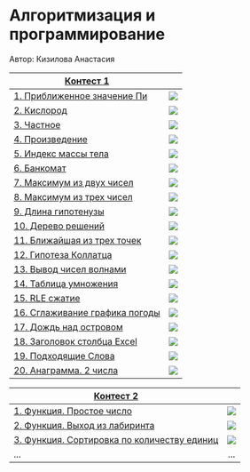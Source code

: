 # Алгоритмизация и программирование

Автор: Кизилова Анастасия

|[Контест 1](https://contest.yandex.ru/contest/52142/problems/) |  |
| --- | :-: |
| [1. Приближенное значение Пи](./Сontest1/Approximate_value_of_pi_1/main.cpp) | ![](./img/cpp.png) |
| [2. Кислород](./Contest1/Oxygen_2/main.go) |  ![](./img/go.png) |
| [3. Частное](./Contest1/Quotient_3/main.cpp) | ![](./img/cpp.png) |
| [4. Произведение](./Contest1/Product_4/main.go) |  ![](./img/go.png) |
| [5. Индекс массы тела](./Contest1/Body_mass_index_5/main.cpp) | ![](./img/cpp.png) |
| [6. Банкомат](./Contest1/ATM_6/main.go) |  ![](./img/go.png) |
| [7. Максимум из двух чисел](./Contest1/Maximum_of_two_numbers_7/main.cpp) | ![](./img/cpp.png) |
| [8. Максимум из трех чисел](./Contest1/Maximum_of_three_numbers_8/main.go) |  ![](./img/go.png) |
| [9. Длина гипотенузы](./Contest1/Hipotinus_length_9/main.cpp) | ![](./img/cpp.png) |
| [10. Дерево решений](./Contest1/Decision_tree_10/main.go) |  ![](./img/go.png) |
| [11. Ближайшая из трех точек](./Contest1/Closest_of_three_points_11/main.cpp) | ![](./img/cpp.png) |
| [12. Гипотеза Коллатца](./Сontest1/Collatz_hypothesis_12/main.go) | ![](./img/cpp.png) |
| [13. Вывод чисел волнами](./Contest1/Output_of_numbers_in_waves_13/main.cpp) |  ![](./img/go.png) |
| [14. Таблица умножения](./Contest1/Multiplication_table_14/main.go) | ![](./img/cpp.png) |
| [15. RLE сжатие](./Contest1/RLE_compression_15/main.cpp) |  ![](./img/go.png) |
| [16. Сглаживание графика погоды](./Contest1/Weather_graph_smoothing_16/main.go) | ![](./img/cpp.png) |
| [17. Дождь над островом](./Contest1/Rain_over_the_island_17/main.cpp) |  ![](./img/go.png) |
| [18. Заголовок столбца Excel](./Contest1/Excel_column_header_18/main.cpp) | ![](./img/cpp.png) |
| [19. Подходящие Слова](./Contest1/Suitable_words_19/main.cpp) |  ![](./img/go.png) |
| [20. Анаграмма. 2 числа](./Contest1/Anagram_20/main.cpp) | ![](./img/cpp.png) |

|[Контест 2](https://contest.yandex.ru/contest/52676/problems/) |  |
| --- | :-: |
| [1. Функция. Простое число](./contest_02/01/main.cpp) | ![](./img/go.png) |
| [2. Функция. Выход из лабиринта](./contest_02/02/main.go) |  ![](./img/go.png) |
| [3. Функция. Сортировка по количеству единиц](./contest_02/03/main.cpp) | ![](./img/go.png) |
| ... | ... |

